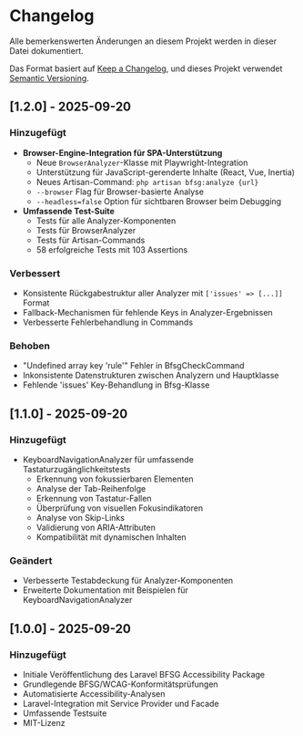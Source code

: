 # Changelog

Alle bemerkenswerten Änderungen an diesem Projekt werden in dieser Datei dokumentiert.

Das Format basiert auf [Keep a Changelog](https://keepachangelog.com/de/1.0.0/),
und dieses Projekt verwendet [Semantic Versioning](https://semver.org/spec/v2.0.0.html).

## [1.2.0] - 2025-09-20

### Hinzugefügt
- **Browser-Engine-Integration für SPA-Unterstützung**
  - Neue `BrowserAnalyzer`-Klasse mit Playwright-Integration
  - Unterstützung für JavaScript-gerenderte Inhalte (React, Vue, Inertia)
  - Neues Artisan-Command: `php artisan bfsg:analyze {url}`
  - `--browser` Flag für Browser-basierte Analyse
  - `--headless=false` Option für sichtbaren Browser beim Debugging
- **Umfassende Test-Suite**
  - Tests für alle Analyzer-Komponenten
  - Tests für BrowserAnalyzer
  - Tests für Artisan-Commands
  - 58 erfolgreiche Tests mit 103 Assertions

### Verbessert
- Konsistente Rückgabestruktur aller Analyzer mit `['issues' => [...]]` Format
- Fallback-Mechanismen für fehlende Keys in Analyzer-Ergebnissen
- Verbesserte Fehlerbehandlung in Commands

### Behoben
- "Undefined array key 'rule'" Fehler in BfsgCheckCommand
- Inkonsistente Datenstrukturen zwischen Analyzern und Hauptklasse
- Fehlende 'issues' Key-Behandlung in Bfsg-Klasse

## [1.1.0] - 2025-09-20

### Hinzugefügt
- KeyboardNavigationAnalyzer für umfassende Tastaturzugänglichkeitstests
  - Erkennung von fokussierbaren Elementen
  - Analyse der Tab-Reihenfolge
  - Erkennung von Tastatur-Fallen
  - Überprüfung von visuellen Fokusindikatoren
  - Analyse von Skip-Links
  - Validierung von ARIA-Attributen
  - Kompatibilität mit dynamischen Inhalten

### Geändert
- Verbesserte Testabdeckung für Analyzer-Komponenten
- Erweiterte Dokumentation mit Beispielen für KeyboardNavigationAnalyzer

## [1.0.0] - 2025-09-20

### Hinzugefügt
- Initiale Veröffentlichung des Laravel BFSG Accessibility Package
- Grundlegende BFSG/WCAG-Konformitätsprüfungen
- Automatisierte Accessibility-Analysen
- Laravel-Integration mit Service Provider und Facade
- Umfassende Testsuite
- MIT-Lizenz
